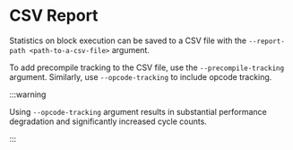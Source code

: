 # CSV Report

Statistics on block execution can be saved to a CSV file with the `--report-path <path-to-a-csv-file>` argument.

To add precompile tracking to the CSV file, use the `--precompile-tracking` argument. Similarly, use `--opcode-tracking` to include opcode tracking.

:::warning

Using `--opcode-tracking` argument results in substantial performance degradation and significantly increased cycle counts.

:::